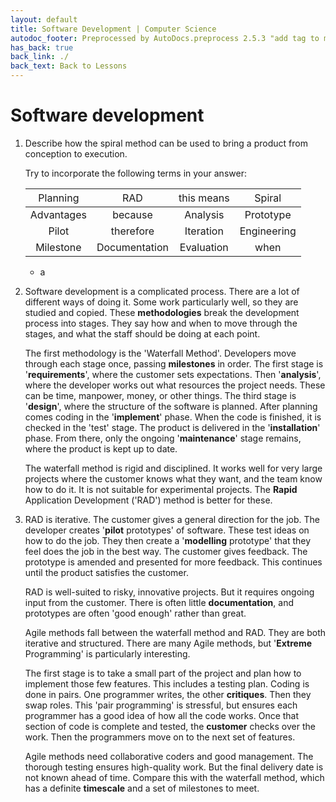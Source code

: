```yaml
---
layout: default
title: Software Development | Computer Science
autodoc_footer: Preprocessed by AutoDocs.preprocess 2.5.3 "add tag to make &lt;base&gt; work" ⓒ Starwort, 2020
has_back: true
back_link: ./
back_text: Back to Lessons
---
```


<style>
td, th, tr {
    font-style: inherit !important;
    font-weight: inherit !important;
    background-color: inherit !important;
}
</style>

# Software development

01. Describe how the spiral method can be used to bring a product from conception to execution.

    Try to incorporate the following terms in your answer:

    Planning | RAD | this means | Spiral
    :-: | :-: | :-: | :-:
    Advantages | because | Analysis | Prototype
    Pilot | therefore | Iteration | Engineering
    Milestone | Documentation | Evaluation | when

    - a
02. Software development is a complicated process. There are a lot of different ways of doing it. Some work particularly well, so they are studied and copied. These **methodologies** break the development process into stages. They say how and when to move through the stages, and what the staff should be doing at each point.

    The first methodology is the 'Waterfall Method'. Developers move through each stage once, passing **milestones** in order. The first stage is '**requirements**', where the customer sets expectations. Then '**analysis**', where the developer works out what resources the project needs. These can be time, manpower, money, or other things. The third stage is '**design**', where the structure of the software is planned. After planning comes coding in the '**implement**' phase. When the code is finished, it is checked in the 'test' stage. The product is delivered in the '**installation**' phase. From there, only the ongoing '**maintenance**' stage remains, where the product is kept up to date.

    The waterfall method is rigid and disciplined. It works well for very large projects where the customer knows what they want, and the team know how to do it. It is not suitable for experimental projects. The **Rapid** Application Development ('RAD') method is better for these.
03. RAD is iterative. The customer gives a general direction for the job. The developer creates '**pilot** prototypes' of software. These test ideas on how to do the job. They then create a '**modelling** prototype' that they feel does the job in the best way. The customer gives feedback. The prototype is amended and presented for more feedback. This continues until the product satisfies the customer.

    RAD is well-suited to risky, innovative projects. But it requires ongoing input from the customer. There is often little **documentation**, and prototypes are often 'good enough' rather than great.

    Agile methods fall between the waterfall method and RAD. They are both iterative and structured. There are many Agile methods, but '**Extreme** Programming' is particularly interesting.

    The first stage is to take a small part of the project and plan how to implement those few features. This includes a testing plan. Coding is done in pairs. One programmer writes, the other **critiques**. Then they swap roles. This 'pair programming' is stressful, but ensures each programmer has a good idea of how all the code works. Once that section of code is complete and tested, the **customer** checks over the work. Then the programmers move on to the next set of features.

    Agile methods need collaborative coders and good management. The thorough testing ensures high-quality work. But the final delivery date is not known ahead of time. Compare this with the waterfall method, which has a definite **timescale** and a set of milestones to meet.
